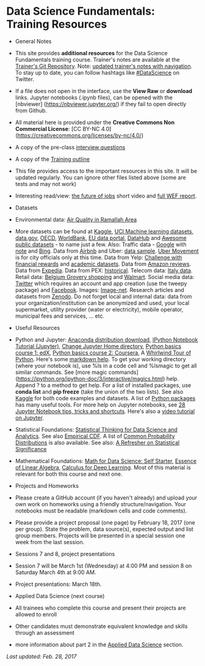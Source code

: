 # Data Science Fundamentals: Training Resources
* General Notes
 * This site provides __additional resources__ for the Data Science Fundamentals training course. Trainer's notes are available at the [Trainer's Git Repository](https://github.com/Abdel-Razzak/Data-Science-Fundamentals). Note: [updated trainer's notes with navigation](https://github.com/Abdel-Razzak/DSF). To stay up to date, you can follow hashtags like [#DataScience]( https://twitter.com/search?q=%23DataScience) on Twitter.
 * If a file does not open in the interface, use the __View Raw__ or __download__ links. Jupyter notebooks (.ipynb files), can be opened with the [nbviewer] (https://nbviewer.jupyter.org/) if they fail to open directly from Github.
 * All material here is provided under the __Creative Commons Non Commercial License__: [CC BY-NC 4.0] (https://creativecommons.org/licenses/by-nc/4.0/)
 * A copy of the pre-class [interview questions](ds-interview-pre-class.docx)
 * A copy of the [Training outline](DataScience1Outline.pdf)
 * This file provides access to the important resources in this site. It will be updated regularly. You can ignore other files listed above (some are tests and may not work)
 * Interesting read/view: [the future of jobs](https://www.youtube.com/watch?v=zyjoayAwDb8) short video and [full WEF report](http://reports.weforum.org/future-of-jobs-2016/).
* Datasets
 * Environmental data: [Air Quality in Ramallah Area](data/)
 * More datasets can be found at [Kaggle](https://www.kaggle.com/), [UCI Machine learning datasets](https://archive.ics.uci.edu/ml/datasets.html), [data.gov](https://catalog.data.gov/dataset), [OECD](https://data.oecd.org/), [WorldBank](http://data.worldbank.org/), [EU data portal](https://www.europeandataportal.eu/), [DataHub](https://datahub.io/dataset) and [Awesome public datasets](https://github.com/caesar0301/awesome-public-datasets) - to name just a few. 
 Also: Traffic data - [Google](https://developers.google.com/maps/documentation/javascript/examples/layer-traffic) with [note](http://stackoverflow.com/questions/4600656/access-googles-traffic-data-through-a-web-service) and [Bing](https://msdn.microsoft.com/en-us/library/hh441725). Data from [Airbnb](http://insideairbnb.com/get-the-data.html) and Uber: [data sample](https://github.com/fivethirtyeight/uber-tlc-foil-response). [Uber Movement](https://movement.uber.com/cities) is for city officials only at this time. Data from Yelp: [Challenge with financial rewards](https://www.yelp.com/dataset_challenge) and [academic datasets](https://github.com/Yelp/dataset-examples). Data from [Amazon reviews](http://jmcauley.ucsd.edu/data/amazon/). Data from [Expedia](https://www.programmableweb.com/api/expedia). Data from PEX: [historical](https://www.pex.ps/PSEWEBSITE/English/ListedCompanies.aspx?Tabindex=1). Telecom data: [Italy data](http://aris.me/contents/teaching/data-mining-2015/project/BigDataChallengeData.html). Retail data: [Belgium Grovery shopping](http://recsyswiki.com/wiki/Grocery_shopping_datasets) and [Walmart](https://www.kaggle.com/c/walmart-recruiting-store-sales-forecasting/data). Social media data: [Twitter](https://apps.twitter.com/) which requires an account and app creation (use the tweepy package) and [Facebook](https://developers.facebook.com/docs/graph-api). Images: [Image-net](http://www.image-net.org/). Research articles and datasets from [Zenodo](https://zenodo.org/). Do not forget local and internal data: data from your organization/institution can be anonymized and used, your local supermarket, utility provider (water or electricity), mobile operator, municipal fees and services, ... etc.
 
* Useful Resources
 * Python and Jupyter: [Anaconda distribution download](https://www.continuum.io/downloads),  [IPython Notebook Tutorial (Jupyter)](https://plot.ly/python/ipython-notebook-tutorial/), [Change Jupyter Home directory](https://wolfscie.wordpress.com/2016/04/01/home-directory-in-jupyter/), [Python basics course 1: edX](https://www.edx.org/course/introduction-python-data-science-microsoft-dat208x-3), [Python basics course 2: Coursera](https://www.coursera.org/learn/python-data-analysis/), A [Whirlwind Tour of Python](https://github.com/jakevdp/WhirlwindTourOfPython). Here's some [markdown help](https://guides.github.com/features/mastering-markdown/). To get your working directory (where your notebook is), use %ls in a code cell and %lsmagic to get all similar commands. See [more magic commands] (https://ipython.org/ipython-doc/3/interactive/magics.html) help. Append ? to a method to get help. For a list of installed packages, use __conda list__ and __pip freeze__ (take the union of the two lists). See also [Kaggle](https://www.kaggle.com/) for both code examples and datasets. A list of [Python packages](https://pypi.python.org/pypi) has many useful tools. For more help on Jupyter notebooks, see [28 Jupyter Notebook tips, tricks and shortcuts](https://www.dataquest.io/blog/jupyter-notebook-tips-tricks-shortcuts/). Here's also a [video tutorial on Jupyter](https://www.youtube.com/watch?v=HW29067qVWk).
 * Statistical Foundations: [Statistical Thinking for Data Science and Analytics](https://www.edx.org/course/statistical-thinking-data-science-columbiax-ds101x-0). See also [Empirical CDF](https://onlinecourses.science.psu.edu/stat464/node/84). A list of [Common Probability Distributions](http://blog.cloudera.com/blog/2015/12/common-probability-distributions-the-data-scientists-crib-sheet/) is also available. See also: [A Refresher on Statistical Significance](https://hbr.org/2016/02/a-refresher-on-statistical-significance)
 * Mathematical Foundations: [Math for Data Science: Self Starter](https://elitedatascience.com/learn-math-for-data-science), [Essence of Linear Algebra](http://www.3blue1brown.com/essence-of-linear-algebra/), [Calculus for Deep Learning](http://wiki.fast.ai/index.php/Calculus_for_Deep_Learning). Most of this material is relevant for both this course and next one.
* Projects and Homeworks
 * Please create a GitHub account (if you haven't already) and upload your own work on homeworks using a friendly structure/navigation. Your notebooks must be readable (markdown cells and code comments).
 * Please provide a project proposal (one page) by February 18, 2017 (one per group). State the problem, data source(s), expected output and list group members. Projects will be presented in a special session one week from the last session.
* Sessions 7 and 8, project presentations
 * Session 7 will be March 1st (Wednesday) at 4:00 PM and session 8 on Saturday March 4th at 9:00 AM.
 * Project presentations: March 18th.
* Applied Data Science (next course)
 * All trainees who complete this course and present their projects are allowed to enroll
 * Other candidates must demonstrate equivalent knowledge and skills through an assessment
 * more information about part 2 in the [Applied Data Science](../../../ds2/) section.
 
*Last updated: Feb. 28, 2017*
